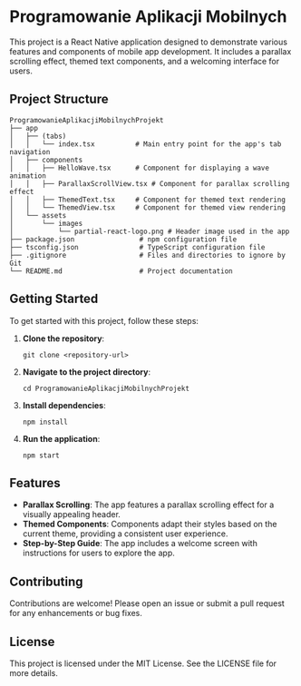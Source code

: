 # Programowanie Aplikacji Mobilnych

This project is a React Native application designed to demonstrate various features and components of mobile app development. It includes a parallax scrolling effect, themed text components, and a welcoming interface for users.

## Project Structure

```
ProgramowanieAplikacjiMobilnychProjekt
├── app
│   ├── (tabs)
│   │   └── index.tsx          # Main entry point for the app's tab navigation
│   ├── components
│   │   ├── HelloWave.tsx      # Component for displaying a wave animation
│   │   ├── ParallaxScrollView.tsx # Component for parallax scrolling effect
│   │   ├── ThemedText.tsx     # Component for themed text rendering
│   │   └── ThemedView.tsx     # Component for themed view rendering
│   └── assets
│       └── images
│           └── partial-react-logo.png # Header image used in the app
├── package.json                # npm configuration file
├── tsconfig.json               # TypeScript configuration file
├── .gitignore                  # Files and directories to ignore by Git
└── README.md                   # Project documentation
```

## Getting Started

To get started with this project, follow these steps:

1. **Clone the repository**:
   ```
   git clone <repository-url>
   ```

2. **Navigate to the project directory**:
   ```
   cd ProgramowanieAplikacjiMobilnychProjekt
   ```

3. **Install dependencies**:
   ```
   npm install
   ```

4. **Run the application**:
   ```
   npm start
   ```

## Features

- **Parallax Scrolling**: The app features a parallax scrolling effect for a visually appealing header.
- **Themed Components**: Components adapt their styles based on the current theme, providing a consistent user experience.
- **Step-by-Step Guide**: The app includes a welcome screen with instructions for users to explore the app.

## Contributing

Contributions are welcome! Please open an issue or submit a pull request for any enhancements or bug fixes.

## License

This project is licensed under the MIT License. See the LICENSE file for more details.